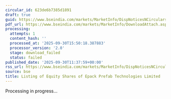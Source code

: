 ```yaml
---
circular_id: 623de6b7385d1891
draft: true
guid: https://www.bseindia.com/markets/MarketInfo/DispNoticesNCirculars.aspx?Noticeid={50086311-1C55-4632-8331-7C36EDB646EB}&noticeno=20250930-30&dt=09/30/2025&icount=30&totcount=104&flag=0
pdf_url: https://www.bseindia.com/markets/MarketInfo/DownloadAttach.aspx?id=20250930-30&attachedId=
processing:
  attempts: 1
  content_hash: ''
  processed_at: '2025-09-30T15:50:18.387883'
  processor_version: '2.0'
  stage: download_failed
  status: failed
published_date: '2025-09-30T11:37:59+00:00'
rss_url: https://www.bseindia.com/markets/MarketInfo/DispNoticesNCirculars.aspx?Noticeid={50086311-1C55-4632-8331-7C36EDB646EB}&noticeno=20250930-30&dt=09/30/2025&icount=30&totcount=104&flag=0
source: bse
title: Listing of Equity Shares of Epack Prefab Technologies Limited
---
```


Processing in progress...